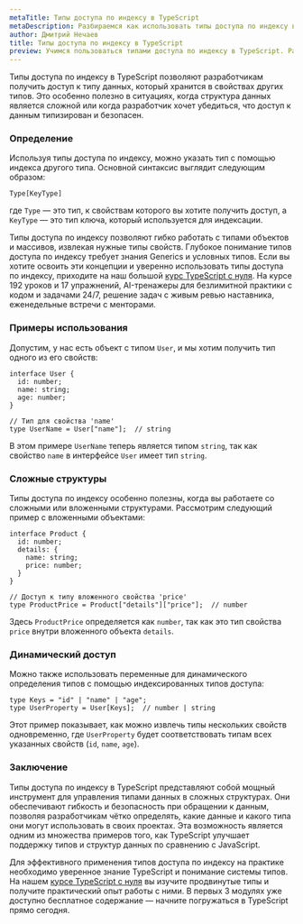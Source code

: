 ```yaml
---
metaTitle: Типы доступа по индексу в TypeScript
metaDescription: Разбираемся как использовать типы доступа по индексу в TypeScript
author: Дмитрий Нечаев
title: Типы доступа по индексу в TypeScript
preview: Учимся пользоваться типами доступа по индексу в TypeScript. Разбираем примеры использования
---
```


Типы доступа по индексу в TypeScript позволяют разработчикам получить доступ к типу данных, который хранится в свойствах других типов. Это особенно полезно в ситуациях, когда структура данных является сложной или когда разработчик хочет убедиться, что доступ к данным типизирован и безопасен.

### Определение

Используя типы доступа по индексу, можно указать тип с помощью индекса другого типа. Основной синтаксис выглядит следующим образом:

```tsx
Type[KeyType]

```

где `Type` — это тип, к свойствам которого вы хотите получить доступ, а `KeyType` — это тип ключа, который используется для индексации.

Типы доступа по индексу позволяют гибко работать с типами объектов и массивов, извлекая нужные типы свойств. Глубокое понимание типов доступа по индексу требует знания Generics и условных типов. Если вы хотите освоить эти концепции и уверенно использовать типы доступа по индексу, приходите на наш большой [курс TypeScript с нуля](https://purpleschool.ru/course/typescript?utm_source=knowledgebase&utm_medium=text&utm_campaign=tipy-dostupa-po-indeksu-v-typescript). На курсе 192 уроков и 17 упражнений, AI-тренажеры для безлимитной практики с кодом и задачами 24/7, решение задач с живым ревью наставника, еженедельные встречи с менторами.

### Примеры использования

Допустим, у нас есть объект с типом `User`, и мы хотим получить тип одного из его свойств:

```tsx
interface User {
  id: number;
  name: string;
  age: number;
}

// Тип для свойства 'name'
type UserName = User["name"];  // string

```

В этом примере `UserName` теперь является типом `string`, так как свойство `name` в интерфейсе `User` имеет тип `string`.

### Сложные структуры

Типы доступа по индексу особенно полезны, когда вы работаете со сложными или вложенными структурами. Рассмотрим следующий пример с вложенными объектами:

```tsx
interface Product {
  id: number;
  details: {
    name: string;
    price: number;
  }
}

// Доступ к типу вложенного свойства 'price'
type ProductPrice = Product["details"]["price"];  // number

```

Здесь `ProductPrice` определяется как `number`, так как это тип свойства `price` внутри вложенного объекта `details`.

### Динамический доступ

Можно также использовать переменные для динамического определения типов с помощью индексированных типов доступа:

```tsx
type Keys = "id" | "name" | "age";
type UserProperty = User[Keys];  // number | string

```

Этот пример показывает, как можно извлечь типы нескольких свойств одновременно, где `UserProperty` будет соответствовать типам всех указанных свойств (`id`, `name`, `age`).

### Заключение

Типы доступа по индексу в TypeScript представляют собой мощный инструмент для управления типами данных в сложных структурах. Они обеспечивают гибкость и безопасность при обращении к данным, позволяя разработчикам чётко определять, какие данные и какого типа они могут использовать в своих проектах. Эта возможность является одним из множества примеров того, как TypeScript улучшает поддержку типов и структур данных по сравнению с JavaScript.

Для эффективного применения типов доступа по индексу на практике необходимо уверенное знание TypeScript и понимание системы типов. На нашем [курсе TypeScript с нуля](https://purpleschool.ru/course/typescript?utm_source=knowledgebase&utm_medium=text&utm_campaign=tipy-dostupa-po-indeksu-v-typescript) вы изучите продвинутые типы и получите практический опыт работы с ними. В первых 3 модулях уже доступно бесплатное содержание — начните погружаться в TypeScript прямо сегодня.
